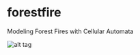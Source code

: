 # forestfire
Modeling Forest Fires with Cellular Automata


![alt tag](http://i.imgur.com/DUnxAIS.png)
